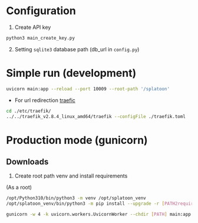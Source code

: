 # Configuration

1. Create API key
```bash
python3 main_create_key.py
```

2. Setting `sqlite3` database path (db\_url in `config.py`)

# Simple run (development)

```bash
uvicorn main:app --reload --port 10009 --root-path '/splatoon'
```

- For url redirection [traefic](https://github.com/traefik/traefik/releases)

```bash
cd ./etc/traefik/
../../traefik_v2.8.4_linux_amd64/traefik --configFile ./traefik.toml
```

# Production mode (gunicorn)

## Downloads

1. Create root path venv and install requirements

(As a root)
```bash
/opt/Python310/bin/python3 -m venv /opt/splatoon_venv
/opt/splatoon_venv/bin/python3 -m pip install --upgrade -r [PATH2requirements.txt]
```

```bash
gunicorn -w 4 -k uvicorn.workers.UvicornWorker --chdir [PATH] main:app --bind 0.0.0.0:8888
```

